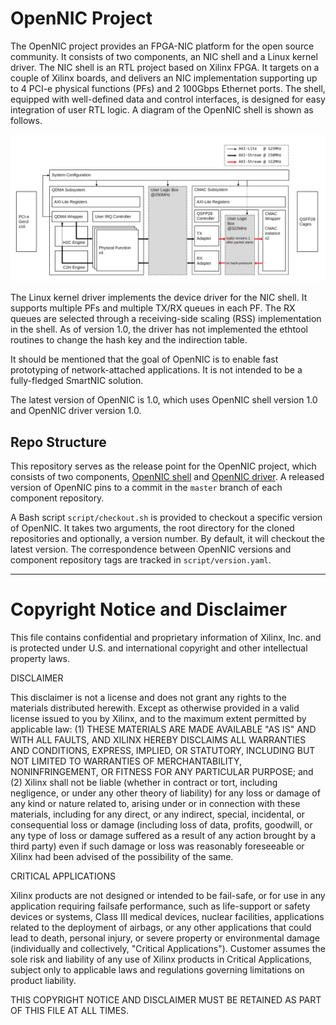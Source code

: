 # OpenNIC Project

The OpenNIC project provides an FPGA-NIC platform for the open source community.
It consists of two components, an NIC shell and a Linux kernel driver.  The NIC
shell is an RTL project based on Xilinx FPGA.  It targets on a couple of Xilinx
boards, and delivers an NIC implementation supporting up to 4 PCI-e physical
functions (PFs) and 2 100Gbps Ethernet ports.  The shell, equipped with
well-defined data and control interfaces, is designed for easy integration of
user RTL logic.  A diagram of the OpenNIC shell is shown as follows.

![](open_nic_shell.png)

The Linux kernel driver implements the device driver for the NIC shell.  It
supports multiple PFs and multiple TX/RX queues in each PF.  The RX queues are
selected through a receiving-side scaling (RSS) implementation in the shell.  As
of version 1.0, the driver has not implemented the ethtool routines to change
the hash key and the indirection table.

It should be mentioned that the goal of OpenNIC is to enable fast prototyping of
network-attached applications.  It is not intended to be a fully-fledged
SmartNIC solution.

The latest version of OpenNIC is 1.0, which uses OpenNIC shell version 1.0 and
OpenNIC driver version 1.0.

## Repo Structure

This repository serves as the release point for the OpenNIC project, which
consists of two components, [OpenNIC
shell](https://github.com/Xilinx/open-nic-shell.git) and [OpenNIC
driver](https://github.com/Xilinx/open-nic-driver.git).  A released version of
OpenNIC pins to a commit in the `master` branch of each component repository.

A Bash script `script/checkout.sh` is provided to checkout a specific version of
OpenNIC.  It takes two arguments, the root directory for the cloned repositories
and optionally, a version number.  By default, it will checkout the latest
version.  The correspondence between OpenNIC versions and component repository
tags are tracked in `script/version.yaml`.

---

# Copyright Notice and Disclaimer

This file contains confidential and proprietary information of Xilinx, Inc. and
is protected under U.S. and international copyright and other intellectual
property laws.

DISCLAIMER

This disclaimer is not a license and does not grant any rights to the materials
distributed herewith.  Except as otherwise provided in a valid license issued to
you by Xilinx, and to the maximum extent permitted by applicable law: (1) THESE
MATERIALS ARE MADE AVAILABLE "AS IS" AND WITH ALL FAULTS, AND XILINX HEREBY
DISCLAIMS ALL WARRANTIES AND CONDITIONS, EXPRESS, IMPLIED, OR STATUTORY,
INCLUDING BUT NOT LIMITED TO WARRANTIES OF MERCHANTABILITY, NONINFRINGEMENT, OR
FITNESS FOR ANY PARTICULAR PURPOSE; and (2) Xilinx shall not be liable (whether
in contract or tort, including negligence, or under any other theory of
liability) for any loss or damage of any kind or nature related to, arising
under or in connection with these materials, including for any direct, or any
indirect, special, incidental, or consequential loss or damage (including loss
of data, profits, goodwill, or any type of loss or damage suffered as a result
of any action brought by a third party) even if such damage or loss was
reasonably foreseeable or Xilinx had been advised of the possibility of the
same.

CRITICAL APPLICATIONS

Xilinx products are not designed or intended to be fail-safe, or for use in any
application requiring failsafe performance, such as life-support or safety
devices or systems, Class III medical devices, nuclear facilities, applications
related to the deployment of airbags, or any other applications that could lead
to death, personal injury, or severe property or environmental damage
(individually and collectively, "Critical Applications"). Customer assumes the
sole risk and liability of any use of Xilinx products in Critical Applications,
subject only to applicable laws and regulations governing limitations on product
liability.

THIS COPYRIGHT NOTICE AND DISCLAIMER MUST BE RETAINED AS PART OF THIS FILE AT
ALL TIMES.
